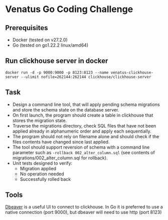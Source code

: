# Venatus Go Coding Challenge

## Prerequisites
* Docker (tested on v27.2.0)
* Go (tested on go1.22.2 linux/amd64)

## Run clickhouse server in docker
`docker run -d -p 9000:9000 -p 8123:8123 --name venatus-clickhouse-server --ulimit nofile=262144:262144 clickhouse/clickhouse-server`

## Task
* Design a command line tool, that will apply pending schema migrations and store the schema state on the database server.
* On first launch, the program should create a table in clickhouse that stores the migration state.
* Traverse the migrations directory, check SQL files that have not been applied already in alphanumeric order and apply each sequentially.
* The program should not rely on filename alone and should check if the files contents have changed since last applied.
* The tool should support reversion of schema with a command line parameter such as `-rollback 002_alter_column.sql` (see contents of migrations/002_alter_column.sql for rollback). 
* Unit tests designed to verify:
    * Migration applied
    * No operation needed
    * Successfully rolled back

## Tools

[Dbeaver](https://dbeaver.io) is a useful UI to connect to clickhouse. In Go it is preferred to use a native connection (port 9000), but dbeaver will need to use http (port 8123)